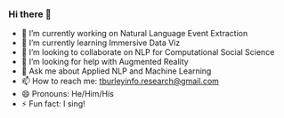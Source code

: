 ### Hi there 👋

<!--
**tburleyinfo/tburleyinfo** is a ✨ _special_ ✨ repository because its `README.md` (this file) appears on your GitHub profile.

Here are some ideas to get you started:

- 🔭 I’m currently working on Natural Language Event Extraction
- 🌱 I’m currently learning Immersive Data Viz
- 👯 I’m looking to collaborate on NLP for Computational Social Science
- 🤔 I’m looking for help with Augmented Reality
- 💬 Ask me about Applied NLP and Machine Learning
- 📫 How to reach me: tburleyinfo.research@gmail.com
- 😄 Pronouns: He/Him/His
- ⚡ Fun fact: I sing!
-->

- 🔭 I’m currently working on Natural Language Event Extraction
- 🌱 I’m currently learning Immersive Data Viz
- 👯 I’m looking to collaborate on NLP for Computational Social Science
- 🤔 I’m looking for help with Augmented Reality
- 💬 Ask me about Applied NLP and Machine Learning
- 📫 How to reach me: tburleyinfo.research@gmail.com
- 😄 Pronouns: He/Him/His
- ⚡ Fun fact: I sing!
